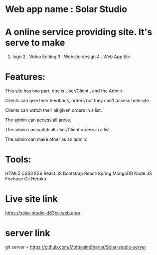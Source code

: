 

# Web app name : Solar Studio

# A online service providing site. It's serve to make 
1. logo
2 . Video Editing 
3 . Website design
4 . Web App Etc.
 
# Features:

This site has two part, one is  User/Client , and the Admin .

Clients can give their feedback, orders but they can't access hole site.

Clients can watch their all given orders in a list.

The admin can access all areas.

The admin can watch all User/Client orders in a list.

The admin can make other as an admin.

# Tools:
HTML5
CSS3
ES6
React.JS
Bootstrap
React-Spring
MongoDB
Node.JS
Firebase
Git
Heroku

# Live site link

https://solar-studio-d83bc.web.app/

# server link

git server = https://github.com/MohtasimShariar/Solar-studio-server
